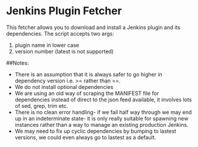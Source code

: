 Jenkins Plugin Fetcher
=====================

This fetcher allows you to download and install a Jenkins plugin and its dependencies.
The script accepts two args:
1. plugin name in lower case
2. version number (latest is not supported)

##Notes:

- There is an assumption that it is always safer to go higher in dependency version i.e. >= rather than ==.
- We do not install optional dependencies
- We are using an old way of scraping the MANIFEST file for dependencies instead of direct to the json feed available, it involves lots of sed, grep, trim etc.
- There is no clean error handling- if we fail half way through we may end up in an indeterminate state- it is only really suitable for spawning new instances rather than a way to manage an existing production Jenkins.
- We may need to fix up cyclic dependencies by bumping to lastest versions, we could even always go to lastest as a default.
 
